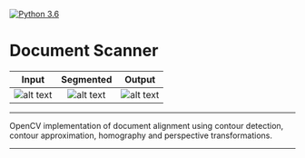 [![Python 3.6](https://img.shields.io/badge/python-3.6-blue.svg)](https://www.python.org/downloads/release/python-360/)

# Document Scanner

Input            |  Segmented                | Output
:-------------------------:|:-------------------------:|:-------------------------:
![alt text](https://github.com/5starkarma/document_scanner/blob/master/data/input/input.png?raw=true "Input image")  |  ![alt text](https://github.com/5starkarma/document_scanner/blob/master/data/output/segmented.png?raw=true?raw=true "Segmented image") | ![alt text](https://github.com/5starkarma/document_scanner/blob/master/data/output/output.png?raw=true?raw=true "Output image")

---

OpenCV implementation of document alignment using contour detection, contour approximation,
homography and perspective transformations.

---
